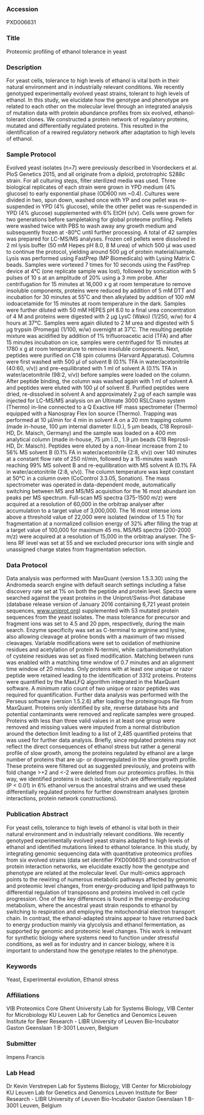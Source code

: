 ### Accession
PXD006631

### Title
Proteomic profiling of ethanol tolerance in yeast

### Description
For yeast cells, tolerance to high levels of ethanol is vital both in their natural environment and in industrially relevant conditions. We recently genotyped experimentally evolved yeast strains, tolerant to high levels of ethanol. In this study, we elucidate how the genotype and phenotype are related to each other on the molecular level through an integrated analysis of mutation data with protein abundance profiles from six evolved, ethanol-tolerant clones. We constructed a protein network of regulatory proteins, mutated and differentially regulated proteins. This resulted in the identification of a rewired regulatory network after adaptation to high levels of ethanol.

### Sample Protocol
Evolved yeast isolates (n=7) were previously described in Voordeckers et al. PloS Genetics 2015, and all originate from a diploid, prototrophic S288c strain. For all culturing steps, filter sterilized media was used. Three biological replicates of each strain were grown in YPD medium (4% glucose) to early exponential phase (OD600 nm ~0.4). Cultures were divided in two, spun down, washed once with YP and one pellet was re-suspended in YPD (4% glucose), while the other pellet was re-suspended in YPD (4% glucose) supplemented with 6% EtOH (v/v). Cells were grown for two generations before sampletaking for global proteome profiling. Pellets were washed twice with PBS to wash away any growth medium and subsequently frozen at -80°C until further processing. A total of 42 samples was prepared for LC-MS/MS analyses. Frozen cell pellets were dissolved in 2 ml lysis buffer (50 mM Hepes pH 8.0, 8 M urea) of which 500 µl was used to continue the protocol, yielding around 500 µg of protein material/sample. Lysis was performed using FastPrep (MP Biomedicals) with Lysing Matrix C beads. Samples were vortexed 7 times for 10 seconds using the FastPrep device at 4°C (one replicate sample was lost), followed by sonication with 5 pulses of 10 s at an amplitude of 20% using a 3 mm probe. After centrifugation for 15 minutes at 16,000 x g at room temperature to remove insoluble components, proteins were reduced by addition of 5 mM DTT and incubation for 30 minutes at 55˚C and then alkylated by addition of 100 mM iodoacetamide for 15 minutes at room temperature in the dark. Samples were further diluted with 50 mM HEPES pH 8.0 to a final urea concentration of 4 M and proteins were digested with 2 µg LysC (Wako) (1/250, w/w) for 4 hours at 37°C. Samples were again diluted to 2 M urea and digested with 5 µg trypsin (Promega) (1/100, w/w) overnight at 37˚C. The resulting peptide mixture was acidified by addition of 1% trifluoroacetic acid (TFA) and after 15 minutes incubation on ice, samples were centrifuged for 15 minutes at 1780 x g at room temperature to remove insoluble components. Next, peptides were purified on C18 spin columns (Harvard Apparatus). Columns were first washed with 500 µl of solvent B (0.1% TFA in water/acetonitrile (40:60, v/v)) and pre-equilibrated with 1 ml of solvent A (0.1% TFA in water/acetonitrile (98:2, v/v)) before samples were loaded on the column. After peptide binding, the column was washed again with 1 ml of solvent A and peptides were eluted with 100 µl of solvent B. Purified peptides were dried, re-dissolved in solvent A and approximately 2 µg of each sample was injected for LC-MS/MS analysis on an Ultimate 3000 RSLCnano system (Thermo) in-line connected to a Q Exactive HF mass spectrometer (Thermo) equipped with a Nanospray Flex Ion source (Thermo). Trapping was performed at 10 μl/min for 4 min in solvent A on a 20 mm trapping column (made in-house, 100 μm internal diameter (I.D.), 5 μm beads, C18 Reprosil-HD, Dr. Maisch, Germany) and the sample was loaded on a 400 mm analytical column (made in-house, 75 µm I.D., 1.9 µm beads C18 Reprosil-HD, Dr. Maisch). Peptides were eluted by a non-linear increase from 2 to 56% MS solvent B (0.1% FA in water/acetonitrile (2:8, v/v)) over 140 minutes at a constant flow rate of 250 nl/min, followed by a 15-minutes wash reaching 99% MS solvent B and re-equilibration with MS solvent A (0.1% FA in water/acetonitrile (2:8, v/v)). The column temperature was kept constant at 50°C in a column oven (CoControl 3.3.05, Sonation). The mass spectrometer was operated in data-dependent mode, automatically switching between MS and MS/MS acquisition for the 16 most abundant ion peaks per MS spectrum. Full-scan MS spectra (375-1500 m/z) were acquired at a resolution of 60,000 in the orbitrap analyser after accumulation to a target value of 3,000,000. The 16 most intense ions above a threshold value of 22,000 were isolated (window of 1.5 Th) for fragmentation at a normalized collision energy of 32% after filling the trap at a target value of 100,000 for maximum 45 ms. MS/MS spectra (200-2000 m/z) were acquired at a resolution of 15,000 in the orbitrap analyser. The S-lens RF level was set at 55 and we excluded precursor ions with single and unassigned charge states from fragmentation selection.

### Data Protocol
Data analysis was performed with MaxQuant (version 1.5.3.30) using the Andromeda search engine with default search settings including a false discovery rate set at 1% on both the peptide and protein level. Spectra were searched against the yeast proteins in the Uniprot/Swiss-Prot database (database release version of January 2016 containing 6,721 yeast protein sequences, www.uniprot.org) supplemented with 53 mutated protein sequences from the yeast isolates. The mass tolerance for precursor and fragment ions was set to 4.5 and 20 ppm, respectively, during the main search. Enzyme specificity was set as C-terminal to arginine and lysine, also allowing cleavage at proline bonds with a maximum of two missed cleavages. Variable modifications were set to oxidation of methionine residues and acetylation of protein N-termini, while carbamidomethylation of cysteine residues was set as fixed modification. Matching between runs was enabled with a matching time window of 0.7 minutes and an alignment time window of 20 minutes. Only proteins with at least one unique or razor peptide were retained leading to the identification of 3312 proteins. Proteins were quantified by the MaxLFQ algorithm integrated in the MaxQuant software. A minimum ratio count of two unique or razor peptides was required for quantification. Further data analysis was performed with the Perseus software (version 1.5.2.6) after loading the proteingroups file from MaxQuant. Proteins only identified by site, reverse database hits and potential contaminants were removed and replicate samples were grouped. Proteins with less than three valid values in at least one group were removed and missing values were imputed from a normal distribution around the detection limit leading to a list of 2,485 quantified proteins that was used for further data analysis. Briefly, since regulated proteins may not reflect the direct consequences of ethanol stress but rather a general profile of slow growth, among the proteins regulated by ethanol are a large number of proteins that are up- or downregulated in the slow growth profile. These proteins were filtered out as suggested previously, and proteins with fold change >+2 and <-2 were deleted from our proteomics profiles. In this way, we identified proteins in each isolate, which are differentially regulated (P < 0.01) in 6% ethanol versus the ancestral strains and we used these differentially regulated proteins for further downstream analyses (protein interactions, protein network constructions).

### Publication Abstract
For yeast cells, tolerance to high levels of ethanol is vital both in their natural environment and in industrially relevant conditions. We recently genotyped experimentally evolved yeast strains adapted to high levels of ethanol and identified mutations linked to ethanol tolerance. In this study, by integrating genomic sequencing data with quantitative proteomics profiles from six evolved strains (data set identifier PXD006631) and construction of protein interaction networks, we elucidate exactly how the genotype and phenotype are related at the molecular level. Our multi-omics approach points to the rewiring of numerous metabolic pathways affected by genomic and proteomic level changes, from energy-producing and lipid pathways to differential regulation of transposons and proteins involved in cell cycle progression. One of the key differences is found in the energy-producing metabolism, where the ancestral yeast strain responds to ethanol by switching to respiration and employing the mitochondrial electron transport chain. In contrast, the ethanol-adapted strains appear to have returned back to energy production mainly via glycolysis and ethanol fermentation, as supported by genomic and proteomic level changes. This work is relevant for synthetic biology where systems need to function under stressful conditions, as well as for industry and in cancer biology, where it is important to understand how the genotype relates to the phenotype.

### Keywords
Yeast, Experimental evolution, Ethanol stress

### Affiliations
VIB Proteomics Core
Ghent University
Lab for Systems Biology, VIB Center for Microbiology KU Leuven Lab for Genetics and Genomics Leuven Institute for Beer Research - LIBR  University of Leuven Bio-Incubator Gaston Geenslaan 1 B-3001 Leuven, Belgium

### Submitter
Impens Francis

### Lab Head
Dr Kevin Verstrepen
Lab for Systems Biology, VIB Center for Microbiology KU Leuven Lab for Genetics and Genomics Leuven Institute for Beer Research - LIBR  University of Leuven Bio-Incubator Gaston Geenslaan 1 B-3001 Leuven, Belgium


